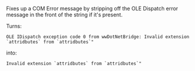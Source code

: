 ﻿Fixes up a COM Error message by stripping off the OLE Dispatch error message in the front of the string if it's present.Turns:```textOLE IDispatch exception code 0 from wwDotNetBridge: Invalid extension `attridbutes` from `attridbutes`"```into:```Invalid extension `attridbutes` from `attridbutes`"```